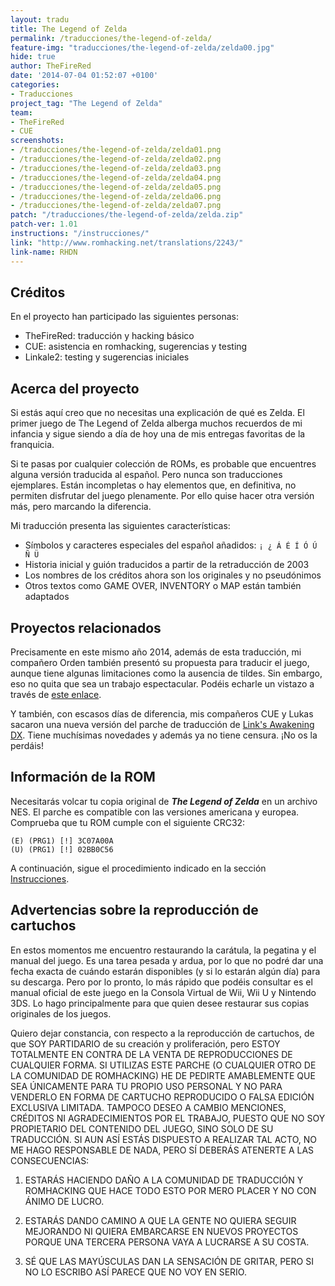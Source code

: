 ```yaml
---
layout: tradu
title: The Legend of Zelda
permalink: /traducciones/the-legend-of-zelda/
feature-img: "traducciones/the-legend-of-zelda/zelda00.jpg"
hide: true
author: TheFireRed
date: '2014-07-04 01:52:07 +0100'
categories:
- Traducciones
project_tag: "The Legend of Zelda"
team:
- TheFireRed
- CUE
screenshots:
- /traducciones/the-legend-of-zelda/zelda01.png
- /traducciones/the-legend-of-zelda/zelda02.png
- /traducciones/the-legend-of-zelda/zelda03.png
- /traducciones/the-legend-of-zelda/zelda04.png
- /traducciones/the-legend-of-zelda/zelda05.png
- /traducciones/the-legend-of-zelda/zelda06.png
- /traducciones/the-legend-of-zelda/zelda07.png
patch: "/traducciones/the-legend-of-zelda/zelda.zip"
patch-ver: 1.01
instructions: "/instrucciones/"
link: "http://www.romhacking.net/translations/2243/"
link-name: RHDN
---
```

## Créditos
En el proyecto han participado las siguientes personas:

 - TheFireRed: traducción y hacking básico
 - CUE: asistencia en romhacking, sugerencias y testing
 - Linkale2: testing y sugerencias iniciales 

## Acerca del proyecto
Si estás aquí creo que no necesitas una explicación de qué es Zelda. El primer juego de The Legend of Zelda alberga muchos recuerdos de mi infancia y sigue siendo a día de hoy una de mis entregas favoritas de la franquicia.

Si te pasas por cualquier colección de ROMs, es probable que encuentres alguna versión traducida al español. Pero nunca son traducciones ejemplares. Están incompletas o hay elementos que, en definitiva, no permiten disfrutar del juego plenamente. Por ello quise hacer otra versión más, pero marcando la diferencia.

Mi traducción presenta las siguientes características:

* Símbolos y caracteres especiales del español añadidos: `¡ ¿ Á É Í Ó Ú Ñ Ü`
* Historia inicial y guión traducidos a partir de la retraducción de 2003
* Los nombres de los créditos ahora son los originales y no pseudónimos
* Otros textos como GAME OVER, INVENTORY o MAP están también adaptados

## Proyectos relacionados
Precisamente en este mismo año 2014, además de esta traducción, mi compañero Orden también presentó su propuesta para traducir el juego, aunque tiene algunas limitaciones como la ausencia de tildes. Sin embargo, eso no quita que sea un trabajo espectacular. Podéis echarle un vistazo a través de [este enlace](http://www.romhacking.net/translations/2182/).

Y también, con escasos días de diferencia, mis compañeros CUE y Lukas sacaron una nueva versión del parche de traducción de [Link's Awakening DX](http://www.romhacking.net/translations/2244/). Tiene muchísimas novedades y además ya no tiene censura. ¡No os la perdáis!

## Información de la ROM
Necesitarás volcar tu copia original de ***The Legend of Zelda*** en un archivo NES. El parche es compatible con las versiones americana y europea. Comprueba que tu ROM cumple con el siguiente CRC32:

```
(E) (PRG1) [!] 3C07A00A
(U) (PRG1) [!] 02BB0C56
```

A continuación, sigue el procedimiento indicado en la sección [Instrucciones](/instrucciones/).

## Advertencias sobre la reproducción de cartuchos
En estos momentos me encuentro restaurando la carátula, la pegatina y el manual del juego. Es una tarea pesada y ardua, por lo que no podré dar una fecha exacta de cuándo estarán disponibles (y si lo estarán algún día) para su descarga. Pero por lo pronto, lo más rápido que podéis consultar es el manual oficial de este juego en la Consola Virtual de Wii, Wii U y Nintendo 3DS. Lo hago principalmente para que quien desee restaurar sus copias originales de los juegos.

Quiero dejar constancia, con respecto a la reproducción de cartuchos, de que SOY PARTIDARIO de su creación y proliferación, pero ESTOY TOTALMENTE EN CONTRA DE LA VENTA DE REPRODUCCIONES DE CUALQUIER FORMA. SI UTILIZAS ESTE PARCHE (O CUALQUIER OTRO DE LA COMUNIDAD DE ROMHACKING) HE DE PEDIRTE AMABLEMENTE QUE SEA ÚNICAMENTE PARA TU PROPIO USO PERSONAL Y NO PARA VENDERLO EN FORMA DE CARTUCHO REPRODUCIDO O FALSA EDICIÓN EXCLUSIVA LIMITADA. TAMPOCO DESEO A CAMBIO MENCIONES, CRÉDITOS NI AGRADECIMIENTOS POR EL TRABAJO, PUESTO QUE NO SOY PROPIETARIO DEL CONTENIDO DEL JUEGO, SINO SOLO DE SU TRADUCCIÓN. SI AUN ASÍ ESTÁS DISPUESTO A REALIZAR TAL ACTO, NO ME HAGO RESPONSABLE DE NADA, PERO SÍ DEBERÁS ATENERTE A LAS CONSECUENCIAS:

1) ESTARÁS HACIENDO DAÑO A LA COMUNIDAD DE TRADUCCIÓN Y ROMHACKING QUE HACE TODO ESTO POR MERO PLACER Y NO CON ÁNIMO DE LUCRO.
 
2) ESTARÁS DANDO CAMINO A QUE LA GENTE NO QUIERA SEGUIR MEJORANDO NI QUIERA EMBARCARSE EN NUEVOS PROYECTOS PORQUE UNA TERCERA PERSONA VAYA A LUCRARSE A SU COSTA.
 
3) SÉ QUE LAS MAYÚSCULAS DAN LA SENSACIÓN DE GRITAR, PERO SI NO LO ESCRIBO ASÍ PARECE QUE NO VOY EN SERIO.